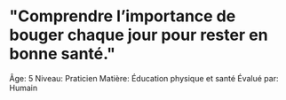 # "Comprendre l’importance de bouger chaque jour pour rester en bonne santé."

Âge: 5
Niveau: Praticien
Matière: Éducation physique et santé
Évalué par: Humain